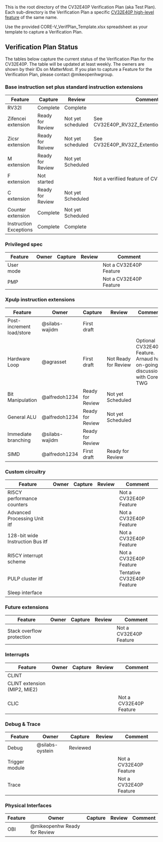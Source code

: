 This is the root directory of the CV32E40P Verification Plan (aka Test Plan).  Each sub-directory is the Verification Plan a specific [CV32E40P high-level feature](https://github.com/openhwgroup/core-v-verif/tree/master/doc) of the same name.

Use the provided CORE-V_VerifPlan_Template.xlsx spreadsheet as your template to capture a Verification Plan.

## Verification Plan Status

The tables below capture the current status of the Verification Plan for the CV32E40P.
The table will be updated at least weekly.  The owners are shown by their IDs on MatterMost.  If you plan to capture a Feature for the Verification Plan, please
contact @mikeopenhwgroup.

### Base instruction set plus standard instruction extensions

| Feature | Capture | Review | Comment |
|---------|---------|--------|---------|
| RV32I | Complete | Complete | |
| Zifencei extension | Ready for Review | Not yet scheduled | See CV32E40P_RV32Z_Extention_Instructions.xlsx |
| Zicsr extension | Ready for Reivew | Not yet scheduled | See CV32E40P_RV32Z_Extention_Instructions.xlsx |
| M extension | Ready for Review | Not yet Scheduled | |
| F extension | Not started | | Not a verifiied feature of CV32E40P |
| C extension | Ready for Review | Not yet Scheduled | |
| Counter extension | Complete | Not yet Scheduled | |
| Instruction Exceptions | Complete | Complete |  |

### Privileged spec

| Feature | Owner | Capture | Review | Comment |
|---------|-------|---------|--------|---------|
| User mode | | | | Not a CV32E40P Feature |
| PMP | | | | Not a CV32E40P Feature |

### Xpulp instruction extensions

| Feature | Owner | Capture | Review | Comment |
|---------|-------|---------|--------|---------|
| Post-increment load/store | @silabs-wajidm | First draft | | |
| Hardware Loop | @agrasset | First draft | Not Ready for Review | Optional CV32E40P Feature.  Arnaud has on-going discussions with Cores TWG |
| Bit Manipulation | @alfredoh1234 | Ready for Review | Not yet Scheduled | |
| General ALU | @alfredoh1234 | Ready for Review | Not yet Scheduled | |
| Immediate branching | @silabs-wajidm | Ready for Review | | |
| SIMD | @alfredoh1234 | First draft | Ready for Review | |

### Custom circuitry

| Feature | Owner | Capture | Review | Comment |
|---------|-------|---------|--------|---------|
| RI5CY performance counters | | | | Not a CV32E40P Feature |
| Advanced Processing Unit itf | | | | Not a CV32E40P Feature |
| 128-bit wide Instruction Bus itf | | | | Not a CV32E40P Feature |
| RI5CY interrupt scheme | | | | Not a CV32E40P Feature |
| PULP cluster itf | | | | Tentative CV32E40P Feature |
| Sleep interface | | | | |

### Future extensions

| Feature | Owner | Capture | Review | Comment |
|---------|-------|---------|--------|---------|
| Stack overflow protection | | | | Not a CV32E40P Feature |

### Interrupts

| Feature | Owner | Capture | Review | Comment |
|---------|-------|---------|--------|---------|
| CLINT | | | | |
| CLINT extension (MIP2, MIE2) | | | | |
| CLIC | | | | Not a CV32E40P Feature |

### Debug & Trace

| Feature | Owner | Capture | Review | Comment |
|---------|-------|---------|--------|---------|
| Debug | @silabs-oystein | Reviewed |  |  |
| Trigger module | | | | Not a CV32E40P Feature |
| Trace | | | | Not a CV32E40P Feature |

### Physical Interfaces

| Feature | Owner | Capture | Review | Comment |
|---------|-------|---------|--------|---------|
| OBI     | @mikeopenhw Ready for Review | | | |
